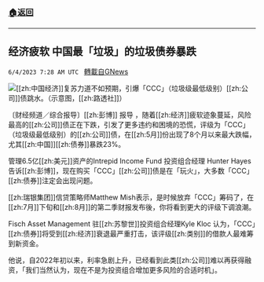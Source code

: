 ###  [:house:返回](README.md)
---


## 经济疲软  中国最「垃圾」的垃圾债券暴跌
`6/4/2023 7:28 AM UTC ` [轉載自GNews](https://gnews.org/articles/1356341)


![](https://img.ltn.com.tw/Upload/business/page/800/2023/06/04/php8O3cN7.jpeg "")[[zh:中国经济]]复苏力道不如预期，引爆「CCC」（垃圾级最低级别）[[zh:公司]]债跳水。（示意图，[[zh:路透社]]）

〔财经频道／综合报导〕[[zh:彭博]] 报导 ，随着[[zh:经济]]疲软迹象蔓延，风险最高的[[zh:公司]]债正在下跌，引发了更多违约和困境的恐慌，评级为「CCC」（垃圾级最低级别）的[[zh:公司]]债，在[[zh:5月]]份出现了8个月以来最大跌幅，尤其[[zh:中国]][[zh:债券]]暴跌23%。

管理6.5亿[[zh:美元]]资产的Intrepid Income Fund 投资组合经理 Hunter Hayes 告诉[[zh:彭博]]，现在购买「CCC」[[zh:公司]]债是在「玩火」，大多数「CCC」[[zh:债券]]注定会出现问题。

[[zh:瑞银集团]]信贷策略师Matthew Mish表示，是时候放弃「CCC」筹码了，在[[zh:7月]]下旬和[[zh:8月]]的第二季财报发布後，你将看到更大的评级下调浪潮。

Fisch Asset Management 驻[[zh:苏黎世]]投资组合经理Kyle Kloc 认为，「CCC」[[zh:债券]]将受到[[zh:经济]]衰退最严重打击，该评级[[zh:类别]]的借款人最难筹到新资金。

他说，自2022年初以来，利率急剧上升，已经看到此类[[zh:公司]]难以再获得融资，「我们当然认为，现在不是为投资组合增加更多风险的合适时机」。

